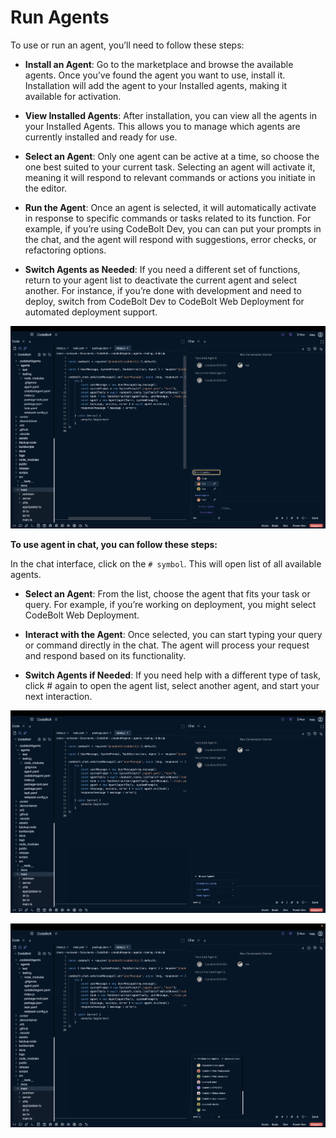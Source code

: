 # Run Agents
To use or run an agent, you’ll need to follow these steps:

* **Install an Agent**: Go to the marketplace and browse the available agents. Once you’ve found the agent you want to use, install it. Installation will add the agent to your Installed agents, making it available for activation.

* **View Installed Agents**: After installation, you can view all the agents in your Installed Agents. This allows you to manage which agents are currently installed and ready for use.

* **Select an Agent**: Only one agent can be active at a time, so choose the one best suited to your current task. Selecting an agent will activate it, meaning it will respond to relevant commands or actions you initiate in the editor.

* **Run the Agent**: Once an agent is selected, it will automatically activate in response to specific commands or tasks related to its function. For example, if you’re using CodeBolt Dev, you can can put your prompts in the chat, and the agent will respond with suggestions, error checks, or refactoring options.

* **Switch Agents as Needed**: If you need a different set of functions, return to your agent list to deactivate the current agent and select another. For instance, if you’re done with development and need to deploy, switch from CodeBolt Dev to CodeBolt Web Deployment for automated deployment support.

![selectAgent](../../static/img/browseAgent.png)

**To use agent in chat, you can follow these steps:**

In the chat interface, click on the `# symbol`. This will open list of all available agents.

* **Select an Agent**: From the list, choose the agent that fits your task or query. For example, if you’re working on deployment, you might select CodeBolt Web Deployment.

* **Interact with the Agent**: Once selected, you can start typing your query or command directly in the chat. The agent will process your request and respond based on its functionality.

* **Switch Agents if Needed**: If you need help with a different type of task, click # again to open the agent list, select another agent, and start your next interaction.

![runAgent2](../../static/img/selectMarketplaceAgent.png)

![runAgent2](../../static/img/SelectFormAgent.png)
